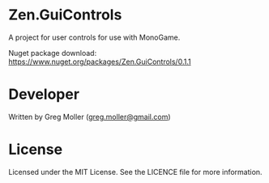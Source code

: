 # Zen.GuiControls

A project for user controls for use with MonoGame.

Nuget package download: https://www.nuget.org/packages/Zen.GuiControls/0.1.1

# Developer
Written by Greg Moller (greg.moller@gmail.com)

# License
Licensed under the MIT License. See the LICENCE file for more information.

